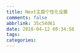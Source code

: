 ```yaml
---
title: Next主题个性化设置
comments: false
abbrlink: 35c54d61
date: 2018-04-12 08:34:58
tags:
categories:
---
```

